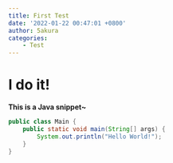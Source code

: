 ```yaml
---
title: First Test
date: '2022-01-22 00:47:01 +0800'
author: 5akura
categories:
    - Test
---
```


# I do it!

**This is a Java snippet~**

```java
public class Main {
    public static void main(String[] args) {
        System.out.println("Hello World!");
    }
}
```
